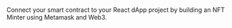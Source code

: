 # 

Connect your smart contract to your React dApp project by building an NFT Minter using Metamask and Web3.

